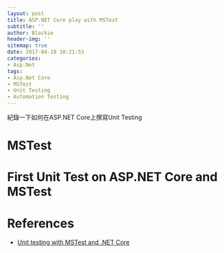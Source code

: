 ```yaml
---
layout: post
title: ASP.NET Core play with MSTest
subtitle: ''
author: Blackie
header-img: ''
sitemap: true
date: 2017-04-10 10:21:53
categories:
- Asp.Net
tags: 
- Asp.Net Core
- MSTest
- Unit Testing
- Automation Testing
---
```


紀錄一下如何在ASP.NET Core上撰寫Unit Testing

<!-- More -->

# MSTest #

# First Unit Test on ASP.NET Core and MSTest #

# References #

- [Unit testing with MSTest and .NET Core](https://docs.microsoft.com/en-us/dotnet/articles/core/testing/unit-testing-with-mstest)